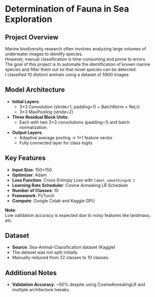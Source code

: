 # Determination of Fauna in Sea Exploration

## Project Overview
Marine biodiversity research often involves analyzing large volumes of underwater images to identify species.  
However, manual classification is time-consuming and prone to errors.  
The goal of this project is to automate the identification of known marine species and filter them out so that novel species can be detected.  
I classified 10 distinct animals using a dataset of 5900 images.

## Model Architecture
- **Initial Layers**:
  - 3×3 Convolution (stride=1, padding=1) + BatchNorm + ReLU
  - 3×3 MaxPooling (stride=2)
- **Three Residual Block Units**:
  - Each with two 3×3 convolutions (padding=1) and batch normalization.
- **Output Layers**:
  - Adaptive average pooling → 1×1 feature vector
  - Fully connected layer for class logits

## Key Features
- **Input Size**: 150×150
- **Optimizer**: Adam
- **Loss Function**: Cross-Entropy Loss with `label_smoothing=0.1`
- **Learning Rate Scheduler**: Cosine Annealing LR Scheduler
- **Number of Classes**: 10
- **Framework**: PyTorch
- **Compute**: Google Colab and Kaggle GPU

**Note**:  
Low validation accuracy is expected due to noisy features like landmass, etc.

## Dataset
- **Source**: Sea-Animal-Classification dataset (Kaggle)
- The dataset was not split initially.
- Manually reduced from 22 classes to 10 classes.

## Additional Notes
- **Validation Accuracy**: ~50% despite using CosineAnnealingLR and multiple architecture tweaks.
